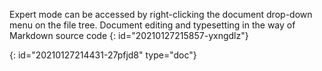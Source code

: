 Expert mode can be accessed by right-clicking the document drop-down menu on the file tree. Document editing and typesetting in the way of Markdown source code
{: id="20210127215857-yxngdlz"}


{: id="20210127214431-27pfjd8" type="doc"}
